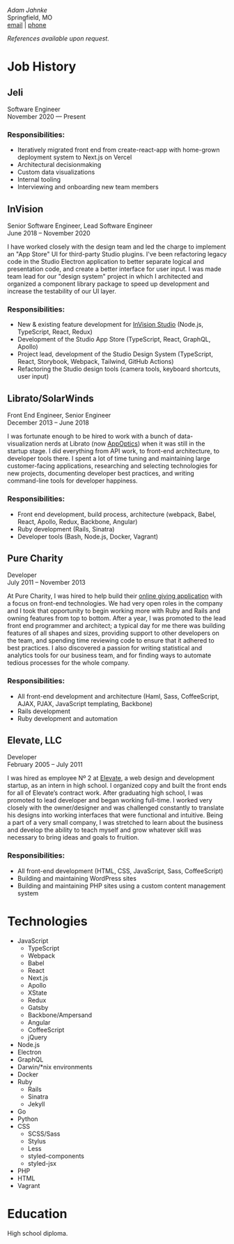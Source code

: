 _Adam Jahnke_  
Springfield, MO  
[<span>email</span>](mailto:adamyonk@icloud.com) | [<span>phone</span>](tel:14028179871)

_References available upon request._

# Job History

## Jeli

Software Engineer  
November 2020 — Present

### Responsibilities:

- Iteratively migrated front end from create-react-app with home-grown deployment system to Next.js on Vercel
- Architectural decisionmaking
- Custom data visualizations
- Internal tooling
- Interviewing and onboarding new team members

## InVision

Senior Software Engineer, Lead Software Engineer  
June 2018 – November 2020

I have worked closely with the design team and led the charge to implement an "App Store" UI for third-party Studio
plugins. I've been refactoring legacy code in the Studio Electron application to better separate logical and
presentation code, and create a better interface for user input. I was made team lead for our "design system" project in
which I architected and organized a component library package to speed up development and increase the testability of
our UI layer.

### Responsibilities:

- New & existing feature development for [InVision Studio](https://www.invisionapp.com/studio) (Node.js, TypeScript,
  React, Redux)
- Development of the Studio App Store (TypeScript, React, GraphQL, Apollo)
- Project lead, development of the Studio Design System (TypeScript, React, Storybook, Webpack, Tailwind, GitHub
  Actions)
- Refactoring the Studio design tools (camera tools, keyboard shortcuts, user input)

## Librato/SolarWinds

Front End Engineer, Senior Engineer  
December 2013 – June 2018

I was fortunate enough to be hired to work with a bunch of data-visualization nerds at Librato (now
[AppOptics](https://appoptics.com)) when it was still in the startup stage. I did everything from API work, to front-end
architecture, to developer tools there. I spent a lot of time tuning and maintaining large customer-facing applications,
researching and selecting technologies for new projects, documenting developer best practices, and writing command-line
tools for developer happiness.

### Responsibilities:

- Front end development, build process, architecture (webpack, Babel, React, Apollo, Redux, Backbone, Angular)
- Ruby development (Rails, Sinatra)
- Developer tools (Bash, Node.js, Docker, Vagrant)

## Pure Charity

Developer  
July 2011 – November 2013

At Pure Charity, I was hired to help build their [online giving application](http://purecharity.com) with a focus on
front-end technologies. We had very open roles in the company and I took that opportunity to begin working more with
Ruby and Rails and owning features from top to bottom. After a year, I was promoted to the lead front end programmer and
architect; a typical day for me there was building features of all shapes and sizes, providing support to other
developers on the team, and spending time reviewing code to ensure that it adhered to best practices. I also discovered
a passion for writing statistical and analytics tools for our business team, and for finding ways to automate tedious
processes for the whole company.

### Responsibilities:

- All front-end development and architecture (Haml, Sass, CoffeeScript, AJAX, PJAX, JavaScript templating, Backbone)
- Rails development
- Ruby development and automation

## Elevate, LLC

Developer  
February 2005 – July 2011

I was hired as employee Nº 2 at [Elevate](http://elevate.co), a web design and development startup, as an intern in high
school. I organized copy and built the front ends for all of Elevate’s contract work. After graduating high school, I
was promoted to lead developer and began working full-time. I worked very closely with the owner/designer and was
challenged constantly to translate his designs into working interfaces that were functional and intuitive. Being a part
of a very small company, I was stretched to learn about the business and develop the ability to teach myself and grow
whatever skill was necessary to bring ideas and goals to fruition.

### Responsibilities:

- All front-end development (HTML, CSS, JavaScript, Sass, CoffeeScript)
- Building and maintaining WordPress sites
- Building and maintaining PHP sites using a custom content management system

# Technologies

- JavaScript
  - TypeScript
  - Webpack
  - Babel
  - React
  - Next.js
  - Apollo
  - XState
  - Redux
  - Gatsby
  - Backbone/Ampersand
  - Angular
  - CoffeeScript
  - jQuery
- Node.js
- Electron
- GraphQL
- Darwin/\*nix environments
- Docker
- Ruby
  - Rails
  - Sinatra
  - Jekyll
- Go
- Python
- CSS
  - SCSS/Sass
  - Stylus
  - Less
  - styled-components
  - styled-jsx
- PHP
- HTML
- Vagrant

# Education

High school diploma.
